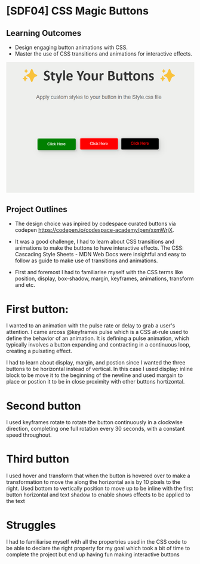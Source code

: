 # [SDF04] CSS Magic Buttons


## Learning Outcomes

- Design engaging button animations with CSS.
- Master the use of CSS transitions and animations for interactive effects.

![alt text](./images/buttons.png)

## Project Outlines
 - The design choice was inpired by codespace curated buttons via codepen https://codepen.io/codespace-academy/pen/xxmWrjX.

 - It was a good challenge, I had to learn about CSS transitions and animations to make the buttons to have interactive effects.
 The CSS: Cascading Style Sheets - MDN Web Docs were insightful and easy to follow as guide to make use of transitions and animations.

 - First and foremost I had to familiarise myself with the CSS terms like position, display, box-shadow, margin, keyframes, animations, transform and etc.

 # First button:
 I wanted to an animation with the pulse rate or delay to grab a user's attention. 
 I came arcoss @keyframes pulse which is a CSS at-rule used to define the behavior of an animation. It is defining a pulse animation, which typically involves a button expanding and contracting in a continuous loop, creating a pulsating effect.
 
 I had to learn about display, margin, and postion since I wanted the three buttons to be horizontal instead of vertical.
 In this case I used display: inline block to be move it to the beginning of the newline and used margain to place or postion it to be in close proximity with other buttons hortizontal.

# Second button
I used keyframes rotate to rotate the button continuously in a clockwise direction, completing one full rotation every 30 seconds, with a constant speed throughout.

# Third button
I used hover and transform that when the button is hovered over to make a transformation to move the along the horizontal axis by 10 pixels to the right.
Used bottom to vertically position to move up to be inline with the first button horizontal and text shadow to enable shows effects to be applied to the text

# Struggles
I had to familiarise myself with all the propertries used in the CSS code to be able to declare the right property for my goal which took a bit of time to complete the project but end up having fun making interactive buttons

